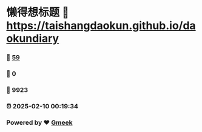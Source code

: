 # 懒得想标题 :link: https://taishangdaokun.github.io/daokundiary 
### :page_facing_up: [59](https://taishangdaokun.github.io/daokundiary/tag.html) 
### :speech_balloon: 0 
### :hibiscus: 9923 
### :alarm_clock: 2025-02-10 00:19:34 
### Powered by :heart: [Gmeek](https://github.com/Meekdai/Gmeek)
